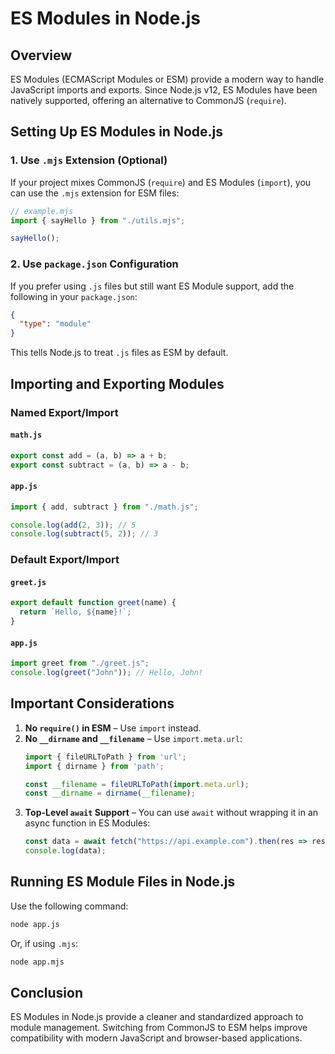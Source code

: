 # ES Modules in Node.js

## Overview
ES Modules (ECMAScript Modules or ESM) provide a modern way to handle JavaScript imports and exports. Since Node.js v12, ES Modules have been natively supported, offering an alternative to CommonJS (`require`).

## Setting Up ES Modules in Node.js
### 1. Use `.mjs` Extension (Optional)
If your project mixes CommonJS (`require`) and ES Modules (`import`), you can use the `.mjs` extension for ESM files:

```javascript
// example.mjs
import { sayHello } from "./utils.mjs";

sayHello();
```

### 2. Use `package.json` Configuration
If you prefer using `.js` files but still want ES Module support, add the following in your `package.json`:

```json
{
  "type": "module"
}
```

This tells Node.js to treat `.js` files as ESM by default.

## Importing and Exporting Modules
### Named Export/Import
#### `math.js`
```javascript
export const add = (a, b) => a + b;
export const subtract = (a, b) => a - b;
```

#### `app.js`
```javascript
import { add, subtract } from "./math.js";

console.log(add(2, 3)); // 5
console.log(subtract(5, 2)); // 3
```

### Default Export/Import
#### `greet.js`
```javascript
export default function greet(name) {
  return `Hello, ${name}!`;
}
```

#### `app.js`
```javascript
import greet from "./greet.js";
console.log(greet("John")); // Hello, John!
```

## Important Considerations
1. **No `require()` in ESM** – Use `import` instead.
2. **No `__dirname` and `__filename`** – Use `import.meta.url`:
   ```javascript
   import { fileURLToPath } from 'url';
   import { dirname } from 'path';

   const __filename = fileURLToPath(import.meta.url);
   const __dirname = dirname(__filename);
   ```
3. **Top-Level `await` Support** – You can use `await` without wrapping it in an async function in ES Modules:
   ```javascript
   const data = await fetch("https://api.example.com").then(res => res.json());
   console.log(data);
   ```

## Running ES Module Files in Node.js
Use the following command:
```sh
node app.js
```
Or, if using `.mjs`:
```sh
node app.mjs
```

## Conclusion
ES Modules in Node.js provide a cleaner and standardized approach to module management. Switching from CommonJS to ESM helps improve compatibility with modern JavaScript and browser-based applications.


